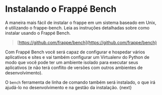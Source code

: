 # Instalando o Frappé Bench

A maneira mais fácil de instalar o frappe em um sistema baseado em Unix, é utilizando o frappe-bench. Leia as instruções detalhadas sobre como instalar usando o Frappé Bench.

> [https://github.com/frappe/bench](https://github.com/frappe/bench)

Com Frappé Bench você será capaz de configurar e hospedar vários aplicativos e sites e vai também configurar um Virtualenv do Python de modo que você pode ter um ambiente isolado para executar seus aplicativos (e não terá conflito de versões com outros ambientes de desenvolvimento).

O `bench` ferramenta de linha de comando também será instalado, o que irá ajudá-lo no desenvolvimento e na gestão da instalação.
{next}
